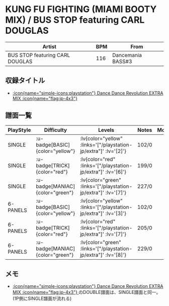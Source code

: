 # KUNG FU FIGHTING (MIAMI BOOTY MIX) / BUS STOP featuring CARL DOUGLAS

|Artist|BPM|From|
|------|---|----|
|BUS STOP featuring CARL DOUGLAS|116|Dancemania BASS#3|

## 収録タイトル

- [ :icon{name="simple-icons:playstation"} Dance Dance Revolution EXTRA MIX :icon{name="flag:jp-4x3"} ](/playstation-jp/extra)

## 譜面一覧

|PlayStyle|Difficulty|Levels|Notes|Movie|
|---------|----------|------|-----|-----|
|SINGLE| :u-badge[BASIC]{color="yellow"} | :lv{color="yellow" :links='["/playstation-jp/extra"]' :lv='[2]'} |102/0||
|SINGLE| :u-badge[TRICK]{color="red"} | :lv{color="red" :links='["/playstation-jp/extra"]' :lv='[6]'} |199/0||
|SINGLE| :u-badge[MANIAC]{color="green"} | :lv{color="green" :links='["/playstation-jp/extra"]' :lv='[7]'} |227/0||
|6-PANELS| :u-badge[BASIC]{color="yellow"} | :lv{color="yellow" :links='["/playstation-jp/extra"]' :lv='[3]'} |102/0||
|6-PANELS| :u-badge[TRICK]{color="red"} | :lv{color="red" :links='["/playstation-jp/extra"]' :lv='[7]'} |205/0||
|6-PANELS| :u-badge[MANIAC]{color="green"} | :lv{color="green" :links='["/playstation-jp/extra"]' :lv='[8]'} |229/0||

## メモ

- [ :icon{name="simple-icons:playstation"} Dance Dance Revolution EXTRA MIX :icon{name="flag:jp-4x3"} ](/playstation-jp/extra)のDOUBLE譜面は、SINGLE譜面と同一。(1P側にSINGLE譜面が流れる)

